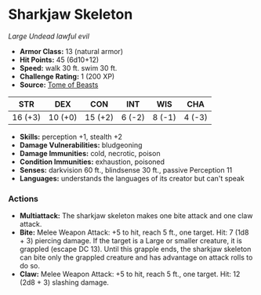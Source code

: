# Sharkjaw Skeleton

*Large* *Undead* *lawful evil*

- **Armor Class:** 13 (natural armor)
- **Hit Points:** 45 (6d10+12)
- **Speed:** walk 30 ft. swim 30 ft.
- **Challenge Rating:** 1 (200 XP)
- **Source:** [Tome of Beasts](https://koboldpress.com/kpstore/product/tome-of-beasts-for-5th-edition-print/)

| STR | DEX | CON | INT | WIS | CHA |
| --- | --- | --- | --- | --- | --- |
| 16 (+3) | 10 (+0) | 15 (+2) | 6 (-2) | 8 (-1) | 4 (-3) |

- **Skills:** perception +1, stealth +2
- **Damage Vulnerabilities:** bludgeoning
- **Damage Immunities:** cold, necrotic, poison
- **Condition Immunities:** exhaustion, poisoned
- **Senses:** darkvision 60 ft., blindsense 30 ft., passive Perception 11
- **Languages:** understands the languages of its creator but can't speak
### Actions
- **Multiattack:** The sharkjaw skeleton makes one bite attack and one claw attack.
- **Bite:** Melee Weapon Attack: +5 to hit, reach 5 ft., one target. Hit: 7 (1d8 + 3) piercing damage. If the target is a Large or smaller creature, it is grappled (escape DC 13). Until this grapple ends, the sharkjaw skeleton can bite only the grappled creature and has advantage on attack rolls to do so.
- **Claw:** Melee Weapon Attack: +5 to hit, reach 5 ft., one target. Hit: 12 (2d8 + 3) slashing damage.
